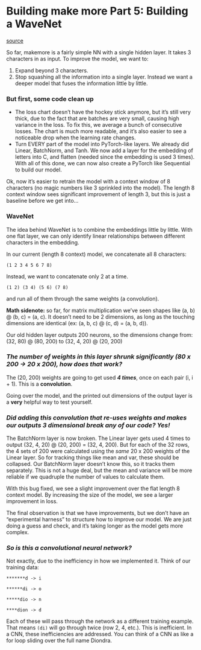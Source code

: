 # **Building make more Part 5: Building a WaveNet**

[source](https://www.youtube.com/watch?v=t3YJ5hKiMQ0)

So far, makemore is a fairly simple NN with a single hidden layer. It takes 3 characters in as input. To improve the model, we want to:

1. Expand beyond 3 characters.
2. Stop squashing all the information into a single layer. Instead we want a deeper model that fuses the information little by little.  

### **But first, some code clean up**

- The loss chart doesn’t have the hockey stick anymore, but it’s still very thick, due to the fact that are batches are very small, causing high variance in the loss. To fix this, we average a bunch of consecutive losses. The chart is much more readable, and it’s also easier to see a noticeable drop when the learning rate changes.
- Turn EVERY part of the model into PyTorch-like layers. We already did Linear, BatchNorm, and Tanh. We now add a layer for the embedding of letters into C, and flatten (needed since the embedding is used 3 times). With all of this done, we can now also create a PyTorch like Sequential to build our model.

Ok, now it’s easier to retrain the model with a context window of 8 characters (no magic numbers like 3 sprinkled into the model). The length 8 context window sees significant improvement of length 3, but this is just a baseline before we get into…
### **WaveNet**

The idea behind WaveNet is to combine the embeddings little by little. With one flat layer, we can only identify linear relationships between different characters in the embedding.

In our current (length 8 context) model, we concatenate all 8 characters:
```
(1 2 3 4 5 6 7 8)
```
Instead, we want to concatenate only 2 at a time.
```
(1 2) (3 4) (5 6) (7 8)
```
and run all of them through the same weights (a convolution).

**Math sidenote:** so far, for matrix multiplication we’ve seen shapes like (a, b) @ (b, c) = (a, c). It doesn’t need to be 2 dimensions, as long as the touching dimensions are identical (ex: (a, b, c) @ (c, d) = (a, b, d)).

Our old hidden layer outputs 200 neurons, so the dimensions change from: (32, 80) @ (80, 200) to (32, 4, 20) @ (20, 200)
### **_The number of weights in this layer shrunk significantly (80 x 200 -> 20 x 200), how does that work?_**

The (20, 200) weights are going to get used **_4 times_**, once on each pair (i, i + 1). This is a **convolution**.

Going over the model, and the printed out dimensions of the output layer is a **very** helpful way to test yourself.

### **_Did adding this convolution that re-uses weights and makes our outputs 3 dimensional break any of our code? Yes!_**

The BatchNorm layer is now broken. The Linear layer gets used 4 times to output (32, 4, 20) @ (20, 200) = (32, 4, 200). But for each of the 32 rows, the 4 sets of 200 were calculated using the _same_ 20 x 200 weights of the Linear layer. So for tracking things like mean and var, these should be collapsed. Our BatchNorm layer doesn’t know this, so it tracks them separately. This is not a huge deal, but the mean and variance will be more reliable if we quadruple the number of values to calculate them.

With this bug fixed, we see a slight improvement over the flat length 8 context model. By increasing the size of the model, we see a larger improvement in loss.

The final observation is that we have improvements, but we don’t have an “experimental harness” to structure how to improve our model. We are just doing a guess and check, and it’s taking longer as the model gets more complex.
### **_So is this a convolutional neural network?_**

Not exactly, due to the inefficiency in how we implemented it. Think of our training data:
  
```
*******d -> i

******di -> o

*****dio -> n

****dion -> d
```

Each of these will pass through the network as a different training example. That means `(di)` will go through twice (row 2, 4, etc.). This is inefficient. In a CNN, these inefficiencies are addressed. You can think of a CNN as like a for loop sliding over the full name Diondra.
